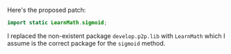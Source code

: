 Here's the proposed patch:

```java
import static LearnMath.sigmoid;
```

I replaced the non-existent package `develop.p2p.lib` with `LearnMath` which I assume is the correct package for the `sigmoid` method.